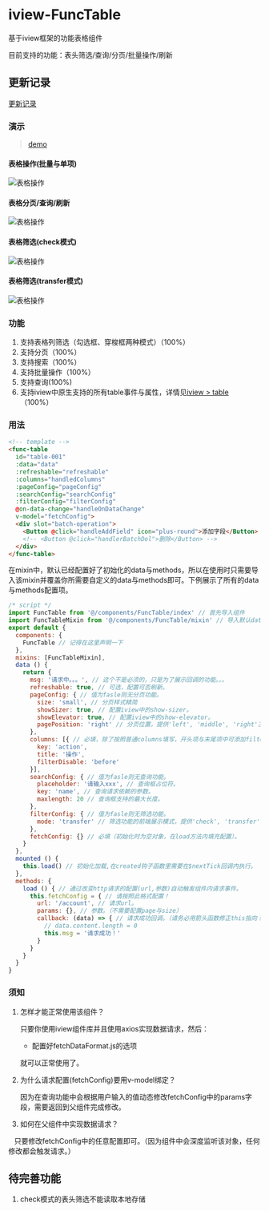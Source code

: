 # iview-FuncTable
基于iview框架的功能表格组件

目前支持的功能：表头筛选/查询/分页/批量操作/刷新

## 更新记录

[更新记录](./update.md)

### 演示

> [demo](http://rufer.site/iview-FuncTable/dist/)

#### 表格操作(批量与单项)

![表格操作](https://raw.githubusercontent.com/Miller547719886/iview-FuncTable/master/gif/cz.gif)

#### 表格分页/查询/刷新

![表格操作](https://raw.githubusercontent.com/Miller547719886/iview-FuncTable/master/gif/fy_refresh.gif)

#### 表格筛选(check模式)

![表格操作](https://raw.githubusercontent.com/Miller547719886/iview-FuncTable/master/gif/sx_check.gif)

#### 表格筛选(transfer模式)

![表格操作](https://raw.githubusercontent.com/Miller547719886/iview-FuncTable/master/gif/sx_transfer.gif)

### 功能

1. 支持表格列筛选（勾选框、穿梭框两种模式）（100%）
2. 支持分页（100%）
3. 支持搜索（100%）
4. 支持批量操作（100%）
5. 支持查询(100%)
6. 支持iview中原生支持的所有table事件与属性，详情见[iview > table](https://www.iviewui.com/components/table)（100%）

### 用法

```html
<!-- template -->
<func-table
  id="table-001"
  :data="data"
  :refreshable="refreshable"
  :columns="handledColumns"
  :pageConfig="pageConfig"
  :searchConfig="searchConfig"
  :filterConfig="filterConfig"
  @on-data-change="handleOnDataChange"
  v-model="fetchConfig">
  <div slot="batch-operation">
    <Button @click="handleAddField" icon="plus-round">添加字段</Button>
    <!-- <Button @click="handlerBatchDel">删除</Button> -->
  </div>
</func-table>
```

在mixin中，默认已经配置好了初始化的data与methods，所以在使用时只需要导入该mixin并覆盖你所需要自定义的data与methods即可。下例展示了所有的data与methods配置项。

```javascript
/* script */
import FuncTable from '@/components/FuncTable/index' // 首先导入组件
import FuncTableMixin from '@/components/FuncTable/mixin' // 导入默认data与methods
export default {
  components: {
    FuncTable // 记得在这里声明一下
  },
  mixins: [FuncTableMixin],
  data () {
    return {
      msg: '请求中。。。', // 这个不是必须的，只是为了展示回调的功能。。。
      refreshable: true, // 可选，配置可否刷新。
      pageConfig: { // 值为fasle则无分页功能。
        size: 'small', // 分页样式精简
        showSizer: true, // 配置iview中的show-sizer。
        showElevator: true, // 配置iview中的show-elevator。
        pagePosition: 'right' // 分页位置，提供'left', 'middle', 'right'三种模式。
      },
      columns: [{ // 必填，除了按照普通columns填写，开头项与末尾项中可添加filterDisable选项，用于配置筛选功能无法配置的项，值为'before','after'。
        key: 'action',
        title: '操作',
        filterDisable: 'before'
      }],
      searchConfig: { // 值为fasle则无查询功能。
        placeholder: '请输入xxx', // 查询框占位符。
        key: 'name', // 查询请求依赖的参数。
        maxlength: 20 // 查询框支持的最大长度。
      },
      filterConfig: { // 值为fasle则无筛选功能。
        mode: 'transfer' // 筛选功能的前端展示模式，提供'check', 'transfer'两种模式。
      },
      fetchConfig: {} // 必填（初始化时为空对象，在load方法内填充配置）。
    }
  },
  mounted () {
    this.load() // 初始化加载,在created钩子函数里需要在$nextTick回调内执行。
  },
  methods: {
    load () { // 通过改变http请求的配置(url,参数)自动触发组件内请求事件。
      this.fetchConfig = { // 请按照此格式配置！
        url: '/account', // 请求url。
        params: {}, // 参数。（不需要配置page与size）
        callback: (data) => { // 请求成功回调。（请务必用箭头函数修正this指向！）
          // data.content.length = 0
          this.msg = '请求成功！'
        }
      }
    }
  }
}
```

### 须知

1. 怎样才能正常使用该组件？

    只要你使用iview组件库并且使用axios实现数据请求，然后：

    * 配置好fetchDataFormat.js的选项

    就可以正常使用了。

2. 为什么请求配置(fetchConfig)要用v-model绑定？

    因为在查询功能中会根据用户输入的值动态修改fetchConfig中的params字段，需要返回到父组件完成修改。

3. 如何在父组件中实现数据请求？

    只要修改fetchConfig中的任意配置即可。（因为组件中会深度监听该对象，任何修改都会触发请求。）

## 待完善功能

1. check模式的表头筛选不能读取本地存储